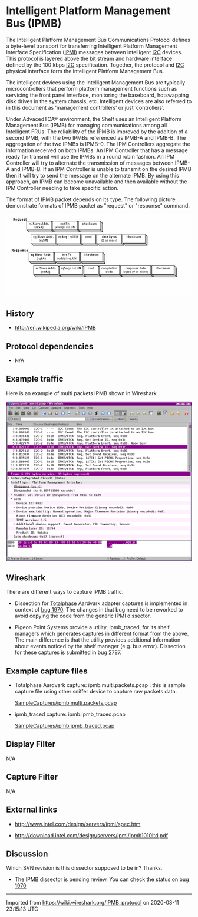 # Intelligent Platform Management Bus (IPMB)

The Intelligent Platform Management Bus Communications Protocol defines a byte-level transport for transferring Intelligent Platform Management Interface Specification ([IPMI](/IPMI)) messages between intelligent [I2C](http://en.wikipedia.org/wiki/I%C2%B2C) devices. This protocol is layered above the bit stream and hardware interface defined by the 100 kbps [I2C](http://en.wikipedia.org/wiki/I%C2%B2C) specification. Together, the protocol and [I2C](http://en.wikipedia.org/wiki/I%C2%B2C) physical interface form the Intelligent Platform Management Bus.

The intelligent devices using the Intelligent Management Bus are typically microcontrollers that perform platform management functions such as servicing the front panel interface, monitoring the baseboard, hotswapping disk drives in the system chassis, etc. Intelligent devices are also referred to in this document as ‘management controllers’ or just ‘controllers’.

Under AdvacedTCA® environment, the Shelf uses an Intelligent Platform Management Bus (IPMB) for managing communications among all Intelligent FRUs. The reliability of the IPMB is improved by the addition of a second IPMB, with the two IPMBs referenced as IPMB-A and IPMB-B. The aggregation of the two IPMBs is IPMB-0. The IPM Controllers aggregate the information received on both IPMBs. An IPM Controller that has a message ready for transmit will use the IPMBs in a round robin fashion. An IPM Controller will try to alternate the transmission of messages between IPMB-A and IPMB-B. If an IPM Controller is unable to transmit on the desired IPMB then it will try to send the message on the alternate IPMB. By using this approach, an IPMB can become unavailable and then available without the IPM Controller needing to take specific action.

The format of IPMB packet depends on its type. The following picture demonstrate formats of IPMB packet as "request" or "response" command.

![ipmb-packet.jpg](uploads/__moin_import__/attachments/IPMB_protocol/ipmb-packet.jpg "ipmb-packet.jpg")

## History

  - <http://en.wikipedia.org/wiki/IPMB>

## Protocol dependencies

  - N/A

## Example traffic

Here is an example of multi packets IPMB shown in Wireshark

![ipmb\_capture.snapshot.png](uploads/__moin_import__/attachments/IPMB_protocol/ipmb_capture.snapshot.png "ipmb_capture.snapshot.png")

## Wireshark

There are different ways to capture IPMB traffic.

  - Dissection for [Totalphase](http://www.totalphase.com/) Aardvark adapter captures is implemented in context of [bug 1970](http://bugs.wireshark.org/bugzilla/show_bug.cgi?id=1970). The changes in that bug need to be reworked to avoid copying the code from the generic IPMI dissector.

  - Pigeon Point Systems provide a utility, ipmb\_traced, for its shelf managers which generates captures in different format from the above. The main difference is that the utility provides additional information about events noticed by the shelf manager (e.g. bus error). Dissection for these captures is submitted in [bug 2787](http://bugs.wireshark.org/bugzilla/show_bug.cgi?id=2787).

## Example capture files

  - Totalphase Aardvark capture: ipmb.multi.packets.pcap : this is sample capture file using other sniffer device to capture raw packets data.
    
    [SampleCaptures/ipmb.multi.packets.pcap](uploads/__moin_import__/attachments/IPMB_protocol/ipmb.multi.packet.pcap "SampleCaptures/ipmb.multi.packets.pcap")

  - ipmb\_traced capture: ipmb.ipmb\_traced.pcap
    
    [SampleCaptures/ipmb.ipmb\_traced.pcap](uploads/__moin_import__/attachments/IPMB_protocol/ipmb.ipmb_traced.pcap "SampleCaptures/ipmb.ipmb_traced.pcap")

## Display Filter

N/A

## Capture Filter

N/A

## External links

  - <http://www.intel.com/design/servers/ipmi/spec.htm>

  - <http://download.intel.com/design/servers/ipmi/ipmb1010ltd.pdf>

## Discussion

Which SVN revision is this dissector supposed to be in? Thanks.

  - The IPMB dissector is pending review. You can check the status on [bug 1970](http://bugs.wireshark.org/bugzilla/show_bug.cgi?id=1970)

---

Imported from https://wiki.wireshark.org/IPMB_protocol on 2020-08-11 23:15:13 UTC
